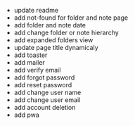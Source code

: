 - update readme
- add not-found for folder and note page
- add folder and note date
- add change folder or note hierarchy
- add expanded folders view
- update page title dynamicaly
- add toaster
- add mailer
- add verify email
- add forgot password
- add reset password
- add change user name
- add change user email
- add account deletion
- add pwa